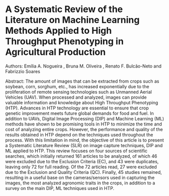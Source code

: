 # A Systematic Review of the Literature on Machine Learning Methods Applied to High Throughput Phenotyping in Agricultural Production

Authors: Emília A. Nogueira , Bruna M. Oliveira , Renato F. Bulcão-Neto and Fabrizzio Soares

Abstract: The amount of images that can be extracted from crops such as soybean, corn, sorghum, etc., has increased exponentially due to the proliferation of remote sensing technologies such as Unmanned Aerial Vehicles (UAV). When processed and analyzed, images can provide valuable information and knowledge about High Throughput Phenotyping (HTP). Advances in HTP technology are essential to ensure that crop genetic improvement meets future global demands for food and fuel. In addition to UAVs, Digital Image Processing (DIP) and Machine Learning (ML) methods have shown to be promising tools in HTP to minimize the time and cost of analyzing entire crops. However, the performance and quality of the results obtained in HTP depend on the techniques used throughout the process. With this limitation in mind, the objective of this article is to present a Systematic Literature Review (SLR) on image capture techniques, DIP and ML applied to HTP. This review focuses on four sources of scientific searches, which initially returned 161 articles to be analyzed, of which 46 were excluded due to the Exclusion Criteria (EC), and 43 were duplicates, leaving only 72 for full reading. Of the 72 articles read, 27 were excluded due to the Exclusion and Quality Criteria (QC). Finally, 45 studies remained, resulting in a useful base on the cameras/sensors used in capturing the images, the most analyzed agronomic traits in the crops, in addition to a survey on the main DIP, ML techniques used in HTP.


